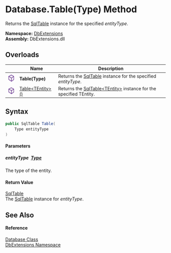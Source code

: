 Database.Table(Type) Method
===========================
Returns the [SqlTable][1] instance for the specified *entityType*.
  
**Namespace:** [DbExtensions][2]  
**Assembly:** DbExtensions.dll

Overloads
---------

|                  | Name                     | Description                                                               |
| ---------------- | ------------------------ | ------------------------------------------------------------------------- |
| ![Public method] | **Table(Type)**          | Returns the [SqlTable][1] instance for the specified *entityType*.        |
| ![Public method] | [Table&lt;TEntity>()][3] | Returns the [SqlTable&lt;TEntity>][4] instance for the specified TEntity. |


Syntax
------

```csharp
public SqlTable Table(
	Type entityType
)
```

#### Parameters

##### *entityType*  [Type][5]
The type of the entity.

#### Return Value
[SqlTable][1]  
The [SqlTable][1] instance for *entityType*.

See Also
--------

#### Reference
[Database Class][6]  
[DbExtensions Namespace][2]  

[1]: ../SqlTable/README.md
[2]: ../README.md
[3]: Table__1.md
[4]: ../SqlTable_1/README.md
[5]: https://learn.microsoft.com/dotnet/api/system.type
[6]: README.md
[Public method]: ../../icons/pubmethod.svg "Public method"